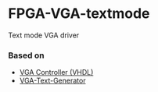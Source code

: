 # FPGA-VGA-textmode

Text mode VGA driver

### Based on

- [VGA Controller (VHDL)](https://www.digikey.com/eewiki/pages/viewpage.action?pageId=15925278)
- [VGA-Text-Generator](https://github.com/Derek-X-Wang/VGA-Text-Generator)
